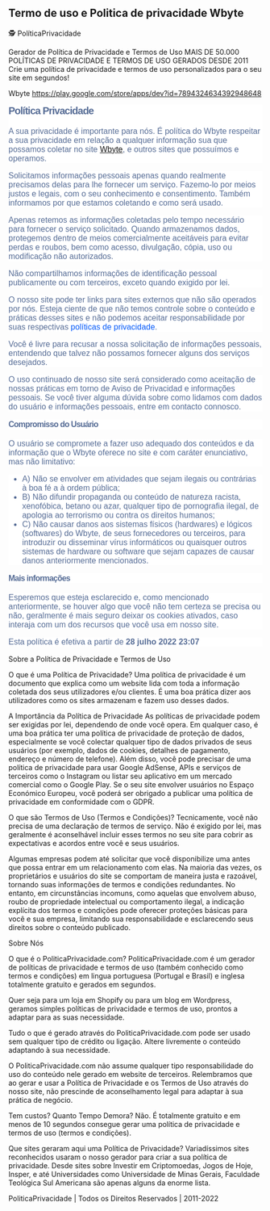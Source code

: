 ## Termo de uso e Politica de privacidade Wbyte

🕵 PolíticaPrivacidade

Gerador de Política de Privacidade e Termos de Uso
MAIS DE 50.000 POLÍTICAS DE PRIVACIDADE E TERMOS DE USO GERADOS DESDE 2011
Crie uma política de privacidade e termos de uso personalizados para o seu site em segundos!

Wbyte
https://play.google.com/store/apps/dev?id=7894324634392948648


<h2 style="box-sizing: border-box; margin: 0px; line-height: 1.2; font-size: 20px; letter-spacing: -0.05em; color: #576d96; padding-bottom: 20px; font-family: Montserrat, sans-serif; background-color: #ffffff;">Pol&iacute;tica Privacidade</h2> <p style="box-sizing: border-box; margin-top: 0px; margin-bottom: 1rem; font-size: 16px; color: #576d96; font-family: Montserrat, sans-serif; background-color: #ffffff;">A sua privacidade &eacute; importante para n&oacute;s. &Eacute; pol&iacute;tica do Wbyte respeitar a sua privacidade em rela&ccedil;&atilde;o a qualquer informa&ccedil;&atilde;o sua que possamos coletar no site <a href="https://play.google.com/store/apps/details?id=com.wmentretenimento.codq_de_bolso">Wbyte</a>, e outros sites que possu&iacute;mos e operamos.</p> <p style="box-sizing: border-box; margin-top: 0px; margin-bottom: 1rem; font-size: 16px; color: #576d96; font-family: Montserrat, sans-serif; background-color: #ffffff;">Solicitamos informa&ccedil;&otilde;es pessoais apenas quando realmente precisamos delas para lhe fornecer um servi&ccedil;o. Fazemo-lo por meios justos e legais, com o seu conhecimento e consentimento. Tamb&eacute;m informamos por que estamos coletando e como ser&aacute; usado.</p> <p style="box-sizing: border-box; margin-top: 0px; margin-bottom: 1rem; font-size: 16px; color: #576d96; font-family: Montserrat, sans-serif; background-color: #ffffff;">Apenas retemos as informa&ccedil;&otilde;es coletadas pelo tempo necess&aacute;rio para fornecer o servi&ccedil;o solicitado. Quando armazenamos dados, protegemos dentro de meios comercialmente aceit&aacute;veis ​​para evitar perdas e roubos, bem como acesso, divulga&ccedil;&atilde;o, c&oacute;pia, uso ou modifica&ccedil;&atilde;o n&atilde;o autorizados.</p> <p style="box-sizing: border-box; margin-top: 0px; margin-bottom: 1rem; font-size: 16px; color: #576d96; font-family: Montserrat, sans-serif; background-color: #ffffff;">N&atilde;o compartilhamos informa&ccedil;&otilde;es de identifica&ccedil;&atilde;o pessoal publicamente ou com terceiros, exceto quando exigido por lei.</p> <p style="box-sizing: border-box; margin-top: 0px; margin-bottom: 1rem; font-size: 16px; color: #576d96; font-family: Montserrat, sans-serif; background-color: #ffffff;">O nosso site pode ter links para sites externos que n&atilde;o s&atilde;o operados por n&oacute;s. Esteja ciente de que n&atilde;o temos controle sobre o conte&uacute;do e pr&aacute;ticas desses sites e n&atilde;o podemos aceitar responsabilidade por suas respectivas&nbsp;<a style="box-sizing: border-box; color: #055af9; text-decoration-line: none; background-color: transparent;" href="https://politicaprivacidade.com/" target="_BLANK">pol&iacute;ticas de privacidade</a>.</p> <p style="box-sizing: border-box; margin-top: 0px; margin-bottom: 1rem; font-size: 16px; color: #576d96; font-family: Montserrat, sans-serif; background-color: #ffffff;">Voc&ecirc; &eacute; livre para recusar a nossa solicita&ccedil;&atilde;o de informa&ccedil;&otilde;es pessoais, entendendo que talvez n&atilde;o possamos fornecer alguns dos servi&ccedil;os desejados.</p> <p style="box-sizing: border-box; margin-top: 0px; margin-bottom: 1rem; font-size: 16px; color: #576d96; font-family: Montserrat, sans-serif; background-color: #ffffff;">O uso continuado de nosso site ser&aacute; considerado como aceita&ccedil;&atilde;o de nossas pr&aacute;ticas em torno de <a href='https://avisodeprivacidad.info/' rel='nofollow' target='_BLANK' style='color:inherit !important; text-decoration: none !important; font-size: inherit !important;'>Aviso de Privacidad</a> e informa&ccedil;&otilde;es pessoais. Se voc&ecirc; tiver alguma d&uacute;vida sobre como lidamos com dados do usu&aacute;rio e informa&ccedil;&otilde;es pessoais, entre em contacto connosco.</p> <p style="box-sizing: border-box; margin-top: 0px; margin-bottom: 1rem; font-size: 16px; color: #576d96; font-family: Montserrat, sans-serif; background-color: #ffffff;"></p> <h3 style="box-sizing: border-box; margin: 0px 0px 20px; line-height: 1.2; font-size: 16px; letter-spacing: -0.05em; color: #576d96; font-family: Montserrat, sans-serif; background-color: #ffffff;">Compromisso do Usu&aacute;rio</h3> <p style="box-sizing: border-box; margin-top: 0px; margin-bottom: 1rem; font-size: 16px; color: #576d96; font-family: Montserrat, sans-serif; background-color: #ffffff;">O usu&aacute;rio se compromete a fazer uso adequado dos conte&uacute;dos e da informa&ccedil;&atilde;o que o Wbyte oferece no site e com car&aacute;ter enunciativo, mas n&atilde;o limitativo:</p> <ul style="box-sizing: border-box; margin-top: 0px; margin-bottom: 1rem; color: #576d96; font-family: Montserrat, sans-serif; font-size: 16px; background-color: #ffffff;"> <li style="box-sizing: border-box;">A) N&atilde;o se envolver em atividades que sejam ilegais ou contr&aacute;rias &agrave; boa f&eacute; a &agrave; ordem p&uacute;blica;</li> <li style="box-sizing: border-box;">B) N&atilde;o difundir propaganda ou conte&uacute;do de natureza racista, xenof&oacute;bica, <a href='https://ondeapostar.com/betano-e-confiavel' rel='nofollow' target='_BLANK' style='color:inherit !important; text-decoration: none !important; font-size: inherit !important;'> betano</a> ou azar, qualquer tipo de pornografia ilegal, de apologia ao terrorismo ou contra os direitos humanos;</li> <li style="box-sizing: border-box;">C) N&atilde;o causar danos aos sistemas f&iacute;sicos (hardwares) e l&oacute;gicos (softwares) do Wbyte, de seus fornecedores ou terceiros, para introduzir ou disseminar v&iacute;rus inform&aacute;ticos ou quaisquer outros sistemas de hardware ou software que sejam capazes de causar danos anteriormente mencionados.</li> </ul> <h3 style="box-sizing: border-box; margin: 0px 0px 20px; line-height: 1.2; font-size: 16px; letter-spacing: -0.05em; color: #576d96; font-family: Montserrat, sans-serif; background-color: #ffffff;">Mais informa&ccedil;&otilde;es</h3> <p style="box-sizing: border-box; margin-top: 0px; margin-bottom: 1rem; font-size: 16px; color: #576d96; font-family: Montserrat, sans-serif; background-color: #ffffff;">Esperemos que esteja esclarecido e, como mencionado anteriormente, se houver algo que voc&ecirc; n&atilde;o tem certeza se precisa ou n&atilde;o, geralmente &eacute; mais seguro deixar os cookies ativados, caso interaja com um dos recursos que voc&ecirc; usa em nosso site.</p> <p style="box-sizing: border-box; margin-top: 0px; margin-bottom: 1rem; font-size: 16px; color: #576d96; font-family: Montserrat, sans-serif; background-color: #ffffff;">Esta pol&iacute;tica &eacute; efetiva a partir de <strong>28 julho 2022 23:07</strong></p>
Sobre a Política de Privacidade e Termos de Uso
 

O que é uma Política de Privacidade?
Uma política de privacidade é um documento que explica como um website lida com toda a informação coletada dos seus utilizadores e/ou clientes. É uma boa prática dizer aos utilizadores como os sites armazenam e fazem uso desses dados.

A Importância da Política de Privacidade
As políticas de privacidade podem ser exigidas por lei, dependendo de onde você opera. Em qualquer caso, é uma boa prática ter uma política de privacidade de proteção de dados, especialmente se você colectar qualquer tipo de dados privados de seus usuários (por exemplo, dados de cookies, detalhes de pagamento, endereço e número de telefone). Além disso, você pode precisar de uma política de privacidade para usar Google AdSense, APIs e serviços de terceiros como o Instagram ou listar seu aplicativo em um mercado comercial como o Google Play. Se o seu site envolver usuários no Espaço Económico Europeu, você poderá ser obrigado a publicar uma política de privacidade em conformidade com o GDPR.

O que são Termos de Uso (Termos e Condições)?
Tecnicamente, você não precisa de uma declaração de termos de serviço. Não é exigido por lei, mas geralmente é aconselhável incluir esses termos no seu site para cobrir as expectativas e acordos entre você e seus usuários.

Algumas empresas podem até solicitar que você disponibilize uma antes que possa entrar em um relacionamento com elas. Na maioria das vezes, os proprietários e usuários do site se comportam de maneira justa e razoável, tornando suas informações de termos e condições redundantes. No entanto, em circunstâncias incomuns, como aquelas que envolvem abuso, roubo de propriedade intelectual ou comportamento ilegal, a indicação explícita dos termos e condições pode oferecer proteções básicas para você e sua empresa, limitando sua responsabilidade e esclarecendo seus direitos sobre o conteúdo publicado.

Sobre Nós
 

O que é o PoliticaPrivacidade.com?
PoliticaPrivacidade.com é um gerador de políticas de privacidade e termos de uso (também conhecido como termos e condições) em lingua portuguesa (Portugal e Brasil) e inglesa totalmente gratuito e gerados em segundos.

Quer seja para um loja em Shopify ou para um blog em Wordpress, geramos simples políticas de privacidade e termos de uso, prontos a adaptar para as suas necessidade.

Tudo o que é gerado através do PoliticaPrivacidade.com pode ser usado sem qualquer tipo de crédito ou ligação. Altere livremente o conteúdo adaptando à sua necessidade.

O PoliticaPrivacidade.com não assume qualquer tipo responsabilidade do uso do conteúdo nele gerado em website de terceiros. Relembramos que ao gerar e usar a Política de Privacidade e os Termos de Uso através do nosso site, não prescinde de aconselhamento legal para adaptar à sua prática de negócio.

Tem custos? Quanto Tempo Demora?
Não. É totalmente gratuito e em menos de 10 segundos consegue gerar uma política de privacidade e termos de uso (termos e condições).

Que sites geraram aqui uma Política de Privacidade?
Variadíssimos sites reconhecidos usaram o nosso gerador para criar a sua política de privacidade. Desde sites sobre Investir em Criptomoedas, Jogos de Hoje, Insper, e até Universidades como Universidade de Minas Gerais, Faculdade Teológica Sul Americana são apenas alguns da enorme lista.

PoliticaPrivacidade | Todos os Direitos Reservados | 2011-2022


